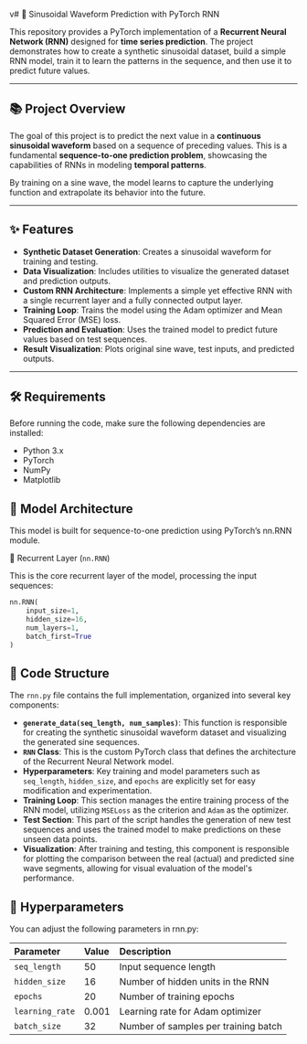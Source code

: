 v# 🔁 Sinusoidal Waveform Prediction with PyTorch RNN

This repository provides a PyTorch implementation of a **Recurrent Neural Network (RNN)** designed for **time series prediction**. The project demonstrates how to create a synthetic sinusoidal dataset, build a simple RNN model, train it to learn the patterns in the sequence, and then use it to predict future values.

---

## 📚 Project Overview

The goal of this project is to predict the next value in a **continuous sinusoidal waveform** based on a sequence of preceding values. This is a fundamental **sequence-to-one prediction problem**, showcasing the capabilities of RNNs in modeling **temporal patterns**.

By training on a sine wave, the model learns to capture the underlying function and extrapolate its behavior into the future.

---

## ✨ Features

* **Synthetic Dataset Generation**: Creates a sinusoidal waveform for training and testing.
* **Data Visualization**: Includes utilities to visualize the generated dataset and prediction outputs.
* **Custom RNN Architecture**: Implements a simple yet effective RNN with a single recurrent layer and a fully connected output layer.
* **Training Loop**: Trains the model using the Adam optimizer and Mean Squared Error (MSE) loss.
* **Prediction and Evaluation**: Uses the trained model to predict future values based on test sequences.
* **Result Visualization**: Plots original sine wave, test inputs, and predicted outputs.

---

## 🛠️ Requirements

Before running the code, make sure the following dependencies are installed:

* Python 3.x
* PyTorch
* NumPy
* Matplotlib

## 🧠 Model Architecture

This model is built for sequence-to-one prediction using PyTorch’s nn.RNN module.

🔹 Recurrent Layer (`nn.RNN`)

This is the core recurrent layer of the model, processing the input sequences:

```python
nn.RNN(
    input_size=1,
    hidden_size=16,
    num_layers=1,
    batch_first=True
)
```
## 📂 Code Structure

The `rnn.py` file contains the full implementation, organized into several key components:

* **`generate_data(seq_length, num_samples)`**: This function is responsible for creating the synthetic sinusoidal waveform dataset and visualizing the generated sine sequences.
* **`RNN` Class**: This is the custom PyTorch class that defines the architecture of the Recurrent Neural Network model.
* **Hyperparameters**: Key training and model parameters such as `seq_length`, `hidden_size`, and `epochs` are explicitly set for easy modification and experimentation.
* **Training Loop**: This section manages the entire training process of the RNN model, utilizing `MSELoss` as the criterion and `Adam` as the optimizer.
* **Test Section**: This part of the script handles the generation of new test sequences and uses the trained model to make predictions on these unseen data points.
* **Visualization**: After training and testing, this component is responsible for plotting the comparison between the real (actual) and predicted sine wave segments, allowing for visual evaluation of the model's performance.


## 🔧 Hyperparameters
You can adjust the following parameters in rnn.py:

| Parameter     | Value | Description                             |
| :------------ | :---- | :-------------------------------------- |
| `seq_length`  | 50    | Input sequence length                   |
| `hidden_size` | 16    | Number of hidden units in the RNN       |
| `epochs`      | 20    | Number of training epochs               |
| `learning_rate` | 0.001 | Learning rate for Adam optimizer        |
| `batch_size`  | 32    | Number of samples per training batch    |

